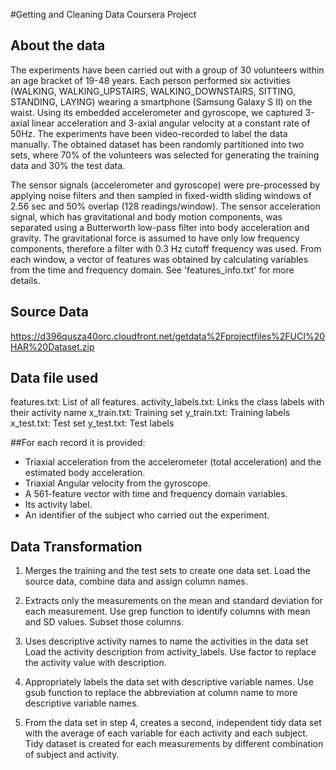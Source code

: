 #Getting and Cleaning Data Coursera Project

## About the data
The experiments have been carried out with a group of 30 volunteers within an age bracket of 19-48 years. Each person performed six activities (WALKING, WALKING_UPSTAIRS, WALKING_DOWNSTAIRS, SITTING, STANDING, LAYING) wearing a smartphone (Samsung Galaxy S II) on the waist. Using its embedded accelerometer and gyroscope, we captured 3-axial linear acceleration and 3-axial angular velocity at a constant rate of 50Hz. The experiments have been video-recorded to label the data manually. The obtained dataset has been randomly partitioned into two sets, where 70% of the volunteers was selected for generating the training data and 30% the test data. 



The sensor signals (accelerometer and gyroscope) were pre-processed by applying noise filters and then sampled in fixed-width sliding windows of 2.56 sec and 50% overlap (128 readings/window). The sensor acceleration signal, which has gravitational and body motion components, was separated using a Butterworth low-pass filter into body acceleration and gravity. The gravitational force is assumed to have only low frequency components, therefore a filter with 0.3 Hz cutoff frequency was used. From each window, a vector of features was obtained by calculating variables from the time and frequency domain. See 'features_info.txt' for more details. 


## Source Data
https://d396qusza40orc.cloudfront.net/getdata%2Fprojectfiles%2FUCI%20HAR%20Dataset.zip


## Data file used 
features.txt: List of all features.
activity_labels.txt: Links the class labels with their activity name
x_train.txt: Training set
y_train.txt: Training labels
x_test.txt: Test set
y_test.txt: Test labels

##For each record it is provided:
- Triaxial acceleration from the accelerometer (total acceleration) and the estimated body acceleration.
- Triaxial Angular velocity from the gyroscope. 
- A 561-feature vector with time and frequency domain variables. 
- Its activity label. 
- An identifier of the subject who carried out the experiment.

## Data Transformation
1. Merges the training and the test sets to create one data set.
   Load the source data, combine data and assign column names. 


2. Extracts only the measurements on the mean and standard deviation for each measurement.
   Use grep function to identify columns with mean and SD values.  Subset those columns.

3. Uses descriptive activity names to name the activities in the data set
   Load the activity description from activity_labels. Use factor to replace the activity value with description. 
   
4. Appropriately labels the data set with descriptive variable names.
  Use gsub function to replace the abbreviation at column name to more descriptive variable names. 
  
  
5. From the data set in step 4, creates a second, independent tidy data set with the average of each variable for each activity and each subject.
    Tidy dataset is created for each measurements by different combination of subject and activity. 
